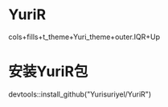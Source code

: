 # YuriR
cols+fills+t_theme+Yuri_theme+outer.IQR+Up
# 安装YuriR包
devtools::install_github("Yurisuriyel/YuriR")  
